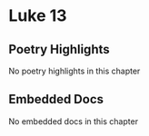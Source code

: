# Luke 13

## Poetry Highlights

No poetry highlights in this chapter

## Embedded Docs

No embedded docs in this chapter

